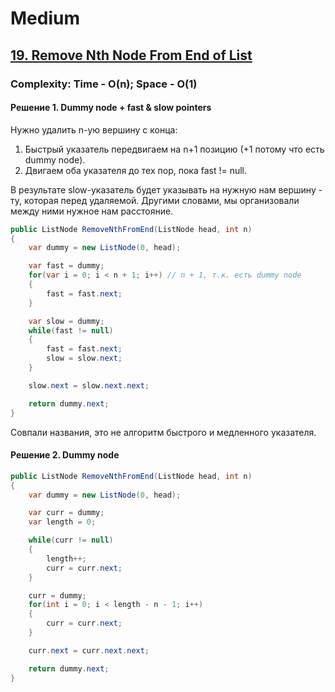 # Medium

## [19. Remove Nth Node From End of List](https://leetcode.com/problems/remove-nth-node-from-end-of-list/description/)

### Complexity: Time - O(n); Space - O(1)

#### Решение 1. Dummy node + fast & slow pointers

Нужно удалить n-ую вершину с конца:

1. Быстрый указатель передвигаем на n+1 позицию (+1 потому что есть dummy node).
2. Двигаем оба указателя до тех пор, пока fast != null.

В результате slow-указатель будет указывать на нужную нам вершину - ту, которая перед удаляемой. Другими словами, мы организовали между ними нужное нам расстояние. 

```cs
public ListNode RemoveNthFromEnd(ListNode head, int n) 
{
    var dummy = new ListNode(0, head);

    var fast = dummy;
    for(var i = 0; i < n + 1; i++) // n + 1, т.к. есть dummy node
    {
        fast = fast.next;
    }

    var slow = dummy;
    while(fast != null)
    {
        fast = fast.next;
        slow = slow.next;
    }

    slow.next = slow.next.next;

    return dummy.next;
}
```

Совпали названия, это не алгоритм быстрого и медленного указателя.

#### Решение 2. Dummy node
```cs
public ListNode RemoveNthFromEnd(ListNode head, int n) 
{
    var dummy = new ListNode(0, head);

    var curr = dummy;
    var length = 0;

    while(curr != null)
    {
        length++;
        curr = curr.next;
    }

    curr = dummy;
    for(int i = 0; i < length - n - 1; i++)
    {
        curr = curr.next;
    }

    curr.next = curr.next.next;

    return dummy.next;
}
```
